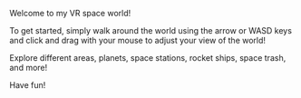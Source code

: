 Welcome to my VR space world!

To get started, simply walk around the world using the arrow or WASD keys and click and drag with your mouse to adjust your view of the world!

Explore different areas, planets, space stations, rocket ships, space trash, and more!

Have fun!
